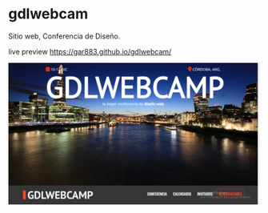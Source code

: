 # gdlwebcam

Sitio web, Conferencia de Diseño.

live preview  https://gar883.github.io/gdlwebcam/

![Imagen principal](principal.svg)
